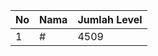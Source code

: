| No | Nama            | Jumlah Level |
|----|-----------------|--------------|
| 1  | #    |    4509        |
